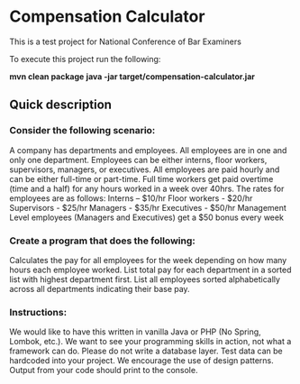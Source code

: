 # Compensation Calculator 
This is a test project for National Conference of Bar Examiners

To execute this project run the following:

**mvn clean package**
**java -jar target/compensation-calculator.jar**


## Quick description

### Consider the following scenario:

A company has departments and employees.
All employees are in one and only one department.
Employees can be either interns, floor workers, supervisors, managers, or executives.
All employees are paid hourly and can be either full-time or part-time.
Full time workers get paid overtime (time and a half) for any hours worked in a week over 40hrs.
The rates for employees are as follows:
Interns – $10/hr
Floor workers - $20/hr
Supervisors - $25/hr
Managers - $35/hr
Executives - $50/hr
Management Level employees (Managers and Executives) get a $50 bonus every week
 
### Create a program that does the following:

Calculates the pay for all employees for the week depending on how many hours each employee worked.
List total pay for each department in a sorted list with highest department first.
List all employees sorted alphabetically across all departments indicating their base pay.
 
### Instructions:

We would like to have this written in vanilla Java or PHP (No Spring, Lombok, etc.).  We want to see your programming skills in action, not what a framework can do.
Please do not write a database layer.  Test data can be hardcoded into your project.
We encourage the use of design patterns.
Output from your code should print to the console.

